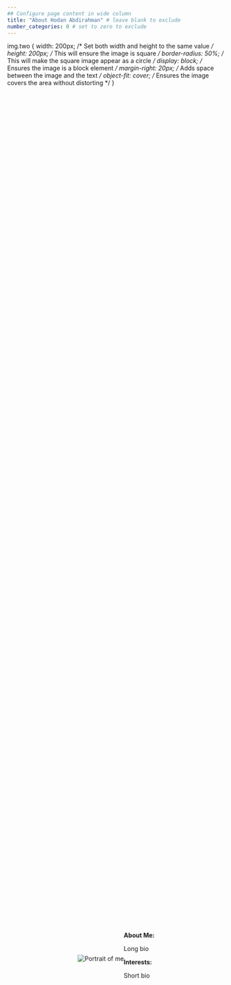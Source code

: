 ```yaml
---
## Configure page content in wide column
title: "About Hodan Abdirahman" # leave blank to exclude
number_categories: 0 # set to zero to exclude
---
```

img.two {
  width: 200px; /* Set both width and height to the same value */
  height: 200px; /* This will ensure the image is square */
  border-radius: 50%; /* This will make the square image appear as a circle */
  display: block; /* Ensures the image is a block element */
  margin-right: 20px; /* Adds space between the image and the text */
  object-fit: cover; /* Ensures the image covers the area without distorting */
}

<!DOCTYPE html>
<html lang="en">
<head>
<meta charset="UTF-8">
<title>About Page</title>
<style>
  .container {
    display: flex; /* Enables Flexbox for side-by-side layout */
    align-items: center; /* Aligns items vertically in the center */
    justify-content: center; /* Centers items horizontally */
    height: 100vh; /* Sets the height of the viewport to fill the screen */
  }

  img.two {
    width: 200px; /* Ensures the image is a square */
    height: 200px; /* Ensures the image is a square */
    border-radius: 50%; /* Makes the image round */
    display: block; /* Ensures the image is a block element */
    margin-right: 20px; /* Adds space between the image and the text */
    object-fit: cover; /* Ensures the image covers the square area without distorting */
  }

  .text-container {
    max-width: 60%; /* Restricts text width for better readability */
    text-align: left; /* Aligns the text to the left */
  }
  
  strong {
    display: block; /* Treats the header-like elements as block for better control */
    font-size: 1.5em; /* Larger text for headers */
    margin-bottom: 0.5em; /* Space below headers */
  }

  p {
    margin-top: 0; /* Removes top margin from paragraphs */
    margin-bottom: 1em; /* Adds bottom margin for spacing paragraphs */
  }

</style>
</head>
<body>

<div class="container">
  <img class="two" src="/img/me.png" alt="Portrait of me"/>

  <div class="text-container">
    <strong>About Me:</strong>
    <p>Long bio</p>
    <strong>Interests:</strong>
    <p>Short bio</p>
  </div>
</div>

</body>
</html>
